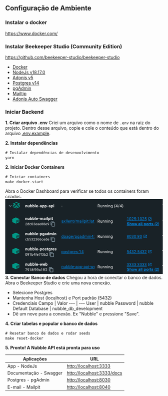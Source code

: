 ## Configuração de Ambiente
### Instalar o docker

https://www.docker.com/

### Instalar Beekeeper Studio (Community Edition)

https://github.com/beekeeper-studio/beekeeper-studio


- [Docker][l-docker]
- [NodeJs v18.17.0][l-nodejs]
- [Adonis v5][l-adonis]
- [Postgres v14][l-postgres]
- [pgAdmin][l-pgadmin]
- [Mailtip][l-mailpit]
- [Adonis Auto Swagger][l-swagger]

### Iniciar Backend

**1. Criar arquivo .env** 
Criei um arquivo como o nome de `.env` na raiz do projeto. Dentro desse arquivo, copie e cole o conteúdo que está dentro do arquivo [.env.example](./.env.example).

**2. Instalar dependências**
```shell script
# Instalar dependências de desenvolvimento
yarn
```

**2. Iniciar Docker Containers**
```shell script
# Iniciar containers
make docker-start
```
Abra o Docker Dashboard para verificar se todos os containers foram criados.
![docker images](./docs/images/docker-containers.png)
**3. Conectar Banco de dados**
Chegou a hora de conectar o banco de dados. Abra o Beekeeper Studio e crie uma nova conexão.

- Selecione Postgres
- Mantenha Host (localhost) e Port padrão (5432)
- Credenciais
     Campo | Valor
    --- | ---
    User | nubble
    Password | nubble
    Default Database | nubble_db_development
- Dê um nove para a conexão. Ex "Nubble" e pressione "Save".

**4. Criar tabelas e popular o banco de dados**

```shell script
# Resetar banco de dados e rodar seeds
make reset-docker
```

**5. Pronto! A Nubble API está pronta para uso**

Aplicações | URL
--- | ---
App - NodeJs | <http://localhost:3333>
Documentação - Swagger | <http://localhost:3333/docs>
Postgres - pgAdmin | <http://localhost:8030>
E-mail - Mailpit | <http://localhost:8040>


[l-docker]: https://www.docker.com
[l-nodejs]: https://nodejs.org
[l-adonis]: https://adonisjs.com
[l-postgres]: https://hub.docker.com/_/postgres
[l-pgadmin]: https://www.pgadmin.org
[l-mailpit]: https://github.com/axllent/mailpit
[l-swagger]: https://github.com/ad-on-is/adonis-autoswagger

